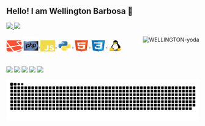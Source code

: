 ## Hello! I am Wellington Barbosa 👋
 <div>
  <a href="https://github.com/wellingtoncarneirobarbosa">
  <img height="180em" src="https://github-readme-stats.vercel.app/api?username=wellingtoncarneirobarbosa&show_icons=true&theme=blue-green&include_all_commits=true&count_private=true&custom_title=My Github Stats"/>
  <img height="180em" src="https://github-readme-stats.vercel.app/api/top-langs/?username=wellingtoncarneirobarbosa&layout=compact&langs_count=20&theme=blue-green&custom_title=My Most Used Languages (it's PHP)"/>
<div>
<div style="display: inline_block"><br>
     <img align="center" alt="Wellington-LARAVEL" height="30" width="40" src="https://raw.githubusercontent.com/devicons/devicon/master/icons/laravel/laravel-plain.svg"> 
   <img align="center" alt="Wellington-PHP" height="50" width="40" src="https://raw.githubusercontent.com/devicons/devicon/master/icons/php/php-original.svg">
    <img align="center" alt="WELLINGTON-JS" height="30" width="40" src="https://raw.githubusercontent.com/devicons/devicon/master/icons/javascript/javascript-plain.svg">
    <img align="center" alt="WELLINGTON-Python" height="30" width="40" src="https://raw.githubusercontent.com/devicons/devicon/master/icons/python/python-original.svg">
    <img align="center" alt="WELLINGTON-HTML" height="30" width="40" src="https://raw.githubusercontent.com/devicons/devicon/master/icons/html5/html5-original.svg">
    <img align="center" alt="WELLINGTON-CSS" height="30" width="40" src="https://raw.githubusercontent.com/devicons/devicon/master/icons/css3/css3-original.svg">
    <img align="center" alt="WELLINGTON-LINUX" height="30" width="40" src="https://raw.githubusercontent.com/devicons/devicon/master/icons/linux/linux-original.svg">
    <img align="right" alt="WELLINGTON-yoda" src="https://media.giphy.com/media/vzO0Vc8b2VBLi/giphy.gif">
</div>
  
  ##
 
<div> 
    <a href="https://www.t.me/owellcarneiro" target="_blank"><img src="https://img.shields.io/badge/-Telegram-%230077B5?style=for-the-badge&logo=telegram&logoColor=white" target="_blank"></a> 
    <a href="https://api.whatsapp.com/send?phone=5541984836192&text=Hello%20Wellington!" target="_blank"><img src="https://img.shields.io/badge/-Whatsapp-%075e54?style=for-the-badge&logo=whatsapp&logoColor=white" target="_blank"></a> 
  <a href="https://instagram.com/owellcarneiro" target="_blank"><img src="https://img.shields.io/badge/-Instagram-%23E4405F?style=for-the-badge&logo=instagram&logoColor=white" target="_blank"></a>
  <a href = "mailto: owellingtoncarneirobarbosa@gmail.com"><img src="https://img.shields.io/badge/-Gmail-%23333?style=for-the-badge&logo=gmail&logoColor=white" target="_blank"></a>
  <a href="https://www.linkedin.com/in/wellingtoncarneirobarbosa" target="_blank"><img src="https://img.shields.io/badge/-LinkedIn-%230077B5?style=for-the-badge&logo=linkedin&logoColor=white" target="_blank"></a> 
 
  ![Snake animation](https://github.com/wellingtoncarneirobarbosa/wellingtoncarneirobarbosa/blob/output/github-contribution-grid-snake.svg)
 
</div>


<!--
**WellingtonCarneiroBarbosa/wellingtoncarneirobarbosa** is a ✨ _special_ ✨ repository because its `README.md` (this file) appears on your GitHub profile.

Here are some ideas to get you started:

- 🔭 I’m currently working on ...
- 🌱 I’m currently learning ...
- 👯 I’m looking to collaborate on ...
- 🤔 I’m looking for help with ...
- 💬 Ask me about ...
- 📫 How to reach me: ...
- 😄 Pronouns: ...
- ⚡ Fun fact: ...
-->
